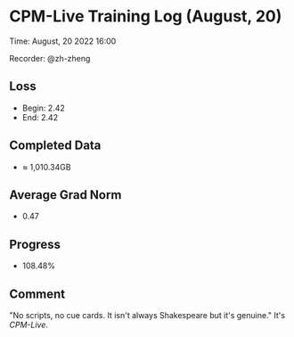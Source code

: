 
# CPM-Live Training Log (August, 20)

Time: August, 20 2022 16:00

Recorder: @zh-zheng

## Loss
- Begin: 2.42
- End: 2.42
	
## Completed Data
- $\approx$ 1,010.34GB

## Average Grad Norm
- 0.47

## Progress
- 108.48%

## Comment

"No scripts, no cue cards. It isn't always Shakespeare but it's genuine." It's *CPM-Live*.
